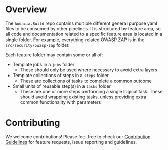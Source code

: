 # Overview

The `Audacia.Build` repo contains multiple different general purpose yaml files to be consumed by other pipelines. It is structured by feature area, so all code and documentation related to a specific feature area is located in a single folder. For example, everything related OWASP ZAP is in the `src/security/owasp-zap` folder.

Each feature folder may contain some or all of:

- Template jobs in a `jobs` folder
  - These should only be used where necessary to avoid extra layers
- Template collections of steps in a `steps` folder
  - These are collections of tasks to complete a common outcome
- Small units of reusable step(s) in a `tasks` folder
  - These are one or more steps performing a single logical task. These should avoid wrapping existing tasks, unless providing extra common functionality with parameters

# Contributing

We welcome contributions! Please feel free to check our [Contribution Guidelines](https://github.com/audaciaconsulting/.github/blob/main/CONTRIBUTING.md) for feature requests, issue reporting and guidelines.
